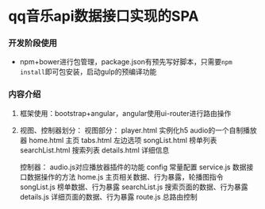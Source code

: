 qq音乐api数据接口实现的SPA
=================

### 开发阶段使用
* npm+bower进行包管理，package.json有预先写好脚本，只需要`npm  install`即可包安装，启动gulp的预编译功能

### 内容介绍
1. 框架使用：bootstrap+angular，angular使用ui-router进行路由操作
2. 视图、控制器划分：
    视图部分：
    player.html 实例化h5 audio的一个自制播放器
    home.html 主页
    tabs.html 左边选项
    songList.html 榜单列表
    searchList.html 搜索列表
    details.html 详细信息  
     
    控制器：
    audio.js对应播放器插件的功能
    config 常量配置
    service.js 数据接口数据操作的方法
    home.js 主页相关数据、行为暴露，轮播图指令
    songList.js 榜单数据、行为暴露
    searchList.js 搜索页面的数据、行为暴露
    details.js 详细页面的数据、行为暴露 
    route.js 总路由控制    
